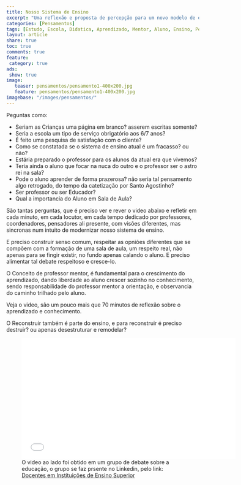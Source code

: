 ```yaml
---
title: Nosso Sistema de Ensino
excerpt: "Uma reflexão e proposta de percepção para um novo modelo de ensino."
categories: [Pensamentos]
tags: [Estudo, Escola, Didatica, Aprendizado, Mentor, Aluno, Ensino, Pedagogia, Video]
layout: article
share: true
toc: true
comments: true
feature: 
 category: true
ads: 
 show: true
image:
   teaser: pensamentos/pensamento1-400x200.jpg
   feature: pensamentos/pensamento1-400x200.jpg
imagebase: "/images/pensamentos/"
---
```

Peguntas como:

 * Seriam as Crianças uma página em branco? asserem escritas somente?
 * Seria a escola um tipo de serviço obrigatório aos 6/7 anos?
 * É feito uma pesquisa de satisfação com o cliente?
 * Como se constatada se o sistema de ensino atual é um fracasso? ou não?
 * Estária preparado o professor para os alunos da atual era que vivemos?
 * Teria ainda o aluno que focar na nuca do outro e o professor ser o astro rei na sala?
 * Pode o aluno aprender de forma prazerosa? não seria tal pensamento algo retrogado, do tempo da catetização por Santo Agostinho?
 * Ser professor ou ser Educador?
 * Qual a importancia do Aluno em Sala de Aula?
 
São tantas perguntas, que é preciso ver e rever o video abaixo e refletir em cada minuto, em cada 
locutor, em cada tempo dedicado por professores, coordenadores, pensadores ali presente, com visões
diferentes, mas sincronas num intuito de modernizar nosso sistema de ensino.

E preciso construir senso comum, respeitar as opniões diferentes que se compõem com a formação de 
uma sala de aula, um respeito real, não apenas para se fingir existir, no fundo apenas calando o 
aluno. E preciso alimentar tal debate respeitoso e cresce-lo.

O Conceito de professor mentor, é fundamental para o crescimento do aprendizado, dando liberdade ao
aluno crescer sozinho no conhecimento, sendo responsabilidade do professor mentor a orientação, e 
observancia do caminho trilhado pelo aluno. 

Veja o video, são um pouco mais que 70 minutos de reflexão sobre o aprendizado e conhecimento.

O Reconstruir também é parte do ensino, e para reconstruir é preciso destruir? ou apenas desestruturar
e remodelar?

<Figure>
<iframe width="560" height="315" src="//www.youtube.com/embed/HX6P6P3x1Qg" frameborder="0" allowfullscreen></iframe>
<figcaption>O video ao lado foi obtido em um grupo de debate sobre a educação, o grupo se faz prsente no Linkedin, pelo link: <a href="https://www.linkedin.com/groups/Docentes-Institui%C3%A7%C3%B5es-Ensino-Superior-3046666?home=&gid=3046666&trk=anet_ug_hm&goback=%2Egde_3046666_member_5931569464691695619%2Egmp_3046666">Docentes em Instituições de Ensino Superior</a>
</figcaption>
</Figure>
